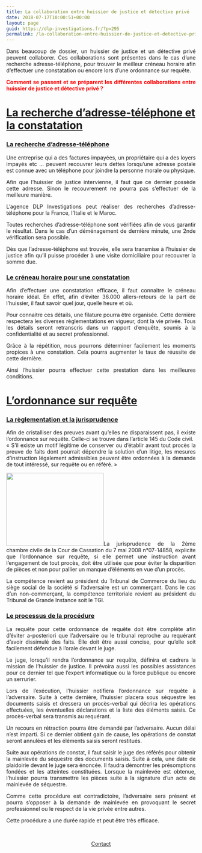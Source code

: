 ```yaml
---
title: La collaboration entre huissier de justice et détective privé
date: 2018-07-17T10:00:51+00:00
layout: page
guid: https://dlp-investigations.fr/?p=295
permalink: /la-collaboration-entre-huissier-de-justice-et-detective-prive/
---
```

<p style="text-align: justify;">
  Dans beaucoup de dossier, un huissier de justice et un détective privé peuvent collaborer. Ces collaborations sont présentes dans le cas d’une recherche adresse-téléphone, pour trouver le meilleur créneau horaire afin d’effectuer une constatation ou encore lors d’une ordonnance sur requête.
</p>

<p style="text-align: justify;">
  <span style="color: #ff0000;"><strong>Comment se passent et se préparent les différentes collaborations entre huissier de justice et détective privé ? </strong></span>
</p>

<h1 style="text-align: left;">
  <span style="text-decoration: underline;">La recherche d’adresse-téléphone et la constatation</span>
</h1>

<h3 style="text-align: justify;">
  <span style="text-decoration: underline;">La recherche d’adresse-téléphone</span>
</h3>

<p style="text-align: justify;">
  Une entreprise qui a des factures impayées, un propriétaire qui a des loyers impayés etc … peuvent recouvrer leurs dettes lorsqu’une adresse postale est connue avec un téléphone pour joindre la personne morale ou physique.
</p>

<p style="text-align: justify;">
  Afin que l’huissier de justice intervienne, il faut que ce dernier possède cette adresse. Sinon le recouvrement ne pourra pas s’effectuer de la meilleure manière.
</p>

<p style="text-align: justify;">
  L’agence DLP Investigations peut réaliser des recherches d’adresse-téléphone pour la France, l’Italie et le Maroc.
</p>

<p style="text-align: justify;">
  Toutes recherches d’adresse-téléphone sont vérifiées afin de vous garantir le résultat. Dans le cas d’un déménagement de dernière minute, une 2nde vérification sera possible.
</p>

<p style="text-align: justify;">
  Dès que l’adresse-téléphone est trouvée, elle sera transmise à l’huissier de justice afin qu’il puisse procéder à une visite domiciliaire pour recouvrer la somme due.
</p>

<h3 style="text-align: justify;">
  <span style="text-decoration: underline;">Le créneau horaire pour une constatation</span>
</h3>

<p style="text-align: justify;">
  Afin d’effectuer une constatation efficace, il faut connaitre le créneau horaire idéal. En effet, afin d’éviter 36.000 allers-retours de la part de l’huissier, il faut savoir quel jour, quelle heure et où.
</p>

<p style="text-align: justify;">
  Pour connaitre ces détails, une filature pourra être organisée. Cette dernière respectera les diverses règlementations en vigueur, dont la vie privée. Tous les détails seront retranscris dans un rapport d’enquête, soumis à la confidentialité et au secret professionnel.
</p>

<p style="text-align: justify;">
  Grâce à la répétition, nous pourrons déterminer facilement les moments propices à une constation. Cela pourra augmenter le taux de réussite de cette dernière.
</p>

<p style="text-align: justify;">
  Ainsi l’huissier pourra effectuer cette prestation dans les meilleures conditions.
</p>

<h1 style="text-align: justify;">
  <span style="text-decoration: underline;">L’ordonnance sur requête</span>
</h1>

<h3 style="text-align: justify;">
  <span style="text-decoration: underline;">La règlementation et la jurisprudence</span>
</h3>

<p style="text-align: justify;">
  Afin de cristalliser des preuves avant qu’elles ne disparaissent pas, il existe l’ordonnance sur requête. Celle-ci se trouve dans l’article 145 du Code civil.<br /> « S’il existe un motif légitime de conserver ou d’établir avant tout procès la preuve de faits dont pourrait dépendre la solution d’un litige, les mesures d’instruction légalement admissibles peuvent être ordonnées à la demande de tout intéressé, sur requête ou en référé. »
</p>

<p style="text-align: justify;">
  <img class="size-full wp-image-296 alignleft" src="https://i1.wp.com/dlp-investigations.fr/wp-content/uploads/2018/06/images-1.jpeg?resize=259%2C194&#038;ssl=1" alt="" width="259" height="194" data-recalc-dims="1" />La jurisprudence de la 2ème chambre civile de la Cour de Cassation du 7 mai 2008 n°07-14858, explicite que l’ordonnance sur requête, si elle permet une instruction avant l’engagement de tout procès, doit être utilisée que pour éviter la disparition de pièces et non pour pallier un manque d’éléments en vue d’un procès.
</p>

<p style="text-align: justify;">
  La compétence revient au président du Tribunal de Commerce du lieu du siège social de la société si l’adversaire est un commerçant. Dans le cas d’un non-commerçant, la compétence territoriale revient au président du Tribunal de Grande Instance soit le TGI.
</p>

<h3 style="text-align: justify;">
  <span style="text-decoration: underline;">Le processus de la procédure</span>
</h3>

<p style="text-align: justify;">
  La requête pour cette ordonnance de requête doit être complète afin d’éviter a-posteriori que l’adversaire ou le tribunal reproche au requérant d’avoir dissimulé des faits. Elle doit être aussi concise, pour qu’elle soit facilement défendue à l’orale devant le juge.
</p>

<p style="text-align: justify;">
  Le juge, lorsqu’il rendra l’ordonnance sur requête, définira et cadrera la mission de l’huissier de justice. Il prévoira aussi les possibles assistances pour ce dernier tel que l’expert informatique ou la force publique ou encore un serrurier.
</p>

<p style="text-align: justify;">
  Lors de l&rsquo;exécution, l&rsquo;huissier notifiera l&rsquo;ordonnance sur requête à l&rsquo;adversaire. Suite à cette dernière, l’huissier placera sous séquestre les documents saisis et dressera un procès-verbal qui décrira les opérations effectuées, les éventuelles déclarations et la liste des éléments saisis. Ce procès-verbal sera transmis au requérant.
</p>

<p style="text-align: justify;">
  Un recours en rétraction pourra être demandé par l’adversaire. Aucun délai n’est imparti. Si ce dernier obtient gain de cause, les opérations de constat seront annulées et les éléments saisis seront restitués.
</p>

<p style="text-align: justify;">
  Suite aux opérations de constat, il faut saisir le juge des référés pour obtenir la mainlevée du séquestre des documents saisis. Suite à cela, une date de plaidoirie devant le juge sera énoncée. Il faudra démontrer les présomptions fondées et les atteintes constituées. Lorsque la mainlevée est obtenue, l’huissier pourra transmettre les pièces suite à la signature d’un acte de mainlevée de séquestre.
</p>

<p style="text-align: justify;">
  Comme cette procédure est contradictoire, l’adversaire sera présent et pourra s’opposer à la demande de mainlevée en provoquant le secret professionnel ou le respect de la vie privée entre autres.
</p>

<p style="text-align: justify;">
  Cette procédure a une durée rapide et peut être très efficace.
</p>

&nbsp;

<p style="text-align: center;">
  <a class="maxbutton-1 maxbutton maxbutton-contact" title="Contact" href="https://dlp-investigations.fr/contact/"><span class='mb-text'>Contact</span></a>
</p>